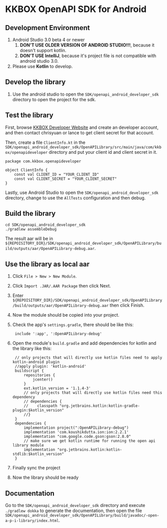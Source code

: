 # KKBOX OpenAPI SDK for Android

## Development Environment
1. Android Studio 3.0 beta 4 or newer
   1. __DON'T USE OLDER VERSION OF ANDROID STUDIO!!!__, because it doesn't support kotlin.
   1. __DON'T USE IntelliJ__, because it's project file is not compatible with android studio 3.0.
1. Please use __Kotlin__ to develop.

## Develop the library
1. Use the android studio to open the `SDK/openapi_android_developer_sdk` directory to open the project for the sdk.

## Test the library
First, browse [KKBOX Developer Website](https://kkbox.gelato.io/) and create an developer account, and then contact chrisyuan or lance to get client secret for that account.

Then, create a file `ClientInfo.kt` in the `SDK/openapi_android_developer_sdk/OpenAPILibrary/src/main/java/com/kkbox/openapideveloper` directory and put your client id and client secret in it.

    package com.kkbox.openapideveloper
    
    object ClientInfo {
        const val CLIENT_ID = "YOUR_CLIENT_ID"
        const val CLIENT_SECRET = "YOUR_CLIENT_SECRET"
    }

Lastly, use Android Studio to open the `SDK/openapi_android_developer_sdk` directory, change to use the `AllTests` configuration and then debug.

## Build the library

    cd SDK/openapi_android_developer_sdk
    ./gradlew assembleDebug

The result aar will be in `${REPOISITORY_DIR}/SDK/openapi_android_developer_sdk/OpenAPILibrary/build/outputs/aar/OpenAPILibrary-debug.aar`.

## Use the library as local aar
1. Click `File > New > New Module`.
1. Click `Import .JAR/.AAR Package` then click Next.
1. Enter `${REPOISITORY_DIR}/SDK/openapi_android_developer_sdk/OpenAPILibrary/build/outputs/aar/OpenAPILibrary-debug.aar` then click Finish.
1. Now the module should be copied into your project.
1. Check the app's `settings.gradle`, there should be like this:

        include ':app', ':OpenAPILibrary-debug'

1. Open the module's `build.gradle` and add dependencies for kotlin and the library like this:

        // only projects that will directly use kotlin files need to apply kotlin-android plugin
        //apply plugin: 'kotlin-android'
        buildscript {
            repositories {
                jcenter()
            }
            ext.kotlin_version = '1.1.4-3'
            // only projects that will directly use kotlin files need this dependency
            // dependencies {
            //    classpath "org.jetbrains.kotlin:kotlin-gradle-plugin:$kotlin_version"
            //}
        }
        dependencies {
            implementation project(":OpenAPILibrary-debug")
            implementation 'com.koushikdutta.ion:ion:2.2.1'
            implementation "com.google.code.gson:gson:2.8.0"
            // make sure we get kotlin runtime for running the open api library module
            implementation "org.jetbrains.kotlin:kotlin-stdlib:$kotlin_version"
        }

1. Finally sync the project
1. Now the library should be ready
## Documentation
Go to the `SDK/openapi_android_developer_sdk` directory and execute `./gradlew dokka` to generate the documentation, then open the file `SDK/openapi_android_developer_sdk/OpenAPILibrary/build/javadoc/-open-a-p-i-library/index.html`.